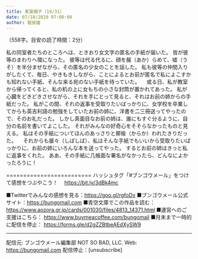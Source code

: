 ```yaml
---
title: 麦藁帽子（18/31）
date: 07/18/2020 07:00:00
author: 堀辰雄
---
```


（558字。目安の読了時間：2分）

私の同室者たちのところへは、ときおり女文字の匿名の手紙が届いた。
皆が彼等のまわりへ環になった。
彼等は代る代るに、顔を赧（あか）らめて、嘘（うそ）を半分まぜながら、その匿名の少女のことを話した。
私も彼等の仲間入りがしたくて、毎日、やきもきしながら、ことによるとお前が匿名で私によこすかも知れない手紙、そんな来る宛のない手紙を待っていた。
　或る日、私が教室から帰ってくると、私の机の上に女もちの小さな封筒が置かれてあった。
私が心臓をどきどきさせながら、それを手にとって見ると、それはお前の姉からの手紙だった。
私がこの間、それの返事を受取りたいばっかりに、女学校を卒業してからも英吉利語の勉強をしていたお前の姉に、洋書を二三冊送ってやったので、そのお礼だった。
しかし真面目なお前の姉は、誰にもすぐ分るように、自分の名前を書いてよこした。
それがみんなの好奇心をそそらなかったものと見える。
私はその手紙についてほんのあっさりと揶揄（からか）われたきりだった。
　それからも屡々（しばしば）、私はそんな手紙でもいいから受取りたいばっかりに、お前の姉にいろんな本を送ってやった。
するとお前の姉はきっと私に返事をくれた。
ああ、その手紙に几帳面な署名がなかったら、どんなによかったろうに！

=========================
ハッシュタグ「#ブンゴウメール」をつけて感想をつぶやこう！　
https://bit.ly/3dBk4mc

■Twitterでみんなの感想を見る：https://goo.gl/rgfoDv
■ブンゴウメール公式サイト：https://bungomail.com
■青空文庫でこの作品を読む：https://www.aozora.gr.jp/cards/001030/files/4813_14371.html
■運営へのご支援はこちら： https://www.buymeacoffee.com/bungomail
■月末まで一時的に配信を停止： https://forms.gle/d2gZZBtbeAEdXySW9

-------
配信元: ブンゴウメール編集部
NOT SO BAD, LLC.
Web: https://bungomail.com
配信停止：[unsubscribe]

